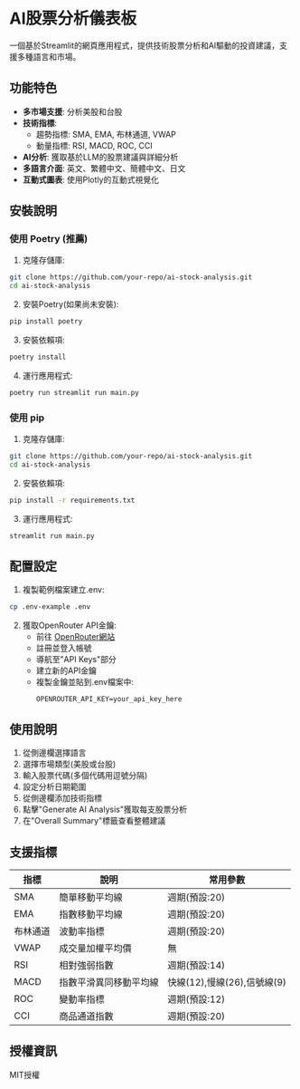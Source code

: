 # AI股票分析儀表板

一個基於Streamlit的網頁應用程式，提供技術股票分析和AI驅動的投資建議，支援多種語言和市場。

## 功能特色

- **多市場支援**: 分析美股和台股
- **技術指標**: 
  - 趨勢指標: SMA, EMA, 布林通道, VWAP
  - 動量指標: RSI, MACD, ROC, CCI
- **AI分析**: 獲取基於LLM的股票建議與詳細分析
- **多語言介面**: 英文、繁體中文、簡體中文、日文
- **互動式圖表**: 使用Plotly的互動式視覺化

## 安裝說明

### 使用 Poetry (推薦)

1. 克隆存儲庫:
```bash
git clone https://github.com/your-repo/ai-stock-analysis.git
cd ai-stock-analysis
```

2. 安裝Poetry(如果尚未安裝):
```bash
pip install poetry
```

3. 安裝依賴項:
```bash
poetry install
```

4. 運行應用程式:
```bash
poetry run streamlit run main.py
```

### 使用 pip

1. 克隆存儲庫:
```bash
git clone https://github.com/your-repo/ai-stock-analysis.git
cd ai-stock-analysis
```

2. 安裝依賴項:
```bash
pip install -r requirements.txt
```

3. 運行應用程式:
```bash
streamlit run main.py
```

## 配置設定

1. 複製範例檔案建立.env:
```bash
cp .env-example .env
```

2. 獲取OpenRouter API金鑰:
   - 前往 [OpenRouter網站](https://openrouter.ai/)
   - 註冊並登入帳號
   - 導航至"API Keys"部分
   - 建立新的API金鑰
   - 複製金鑰並貼到.env檔案中:
     ```
     OPENROUTER_API_KEY=your_api_key_here
     ```

## 使用說明

1. 從側邊欄選擇語言
2. 選擇市場類型(美股或台股)
3. 輸入股票代碼(多個代碼用逗號分隔)
4. 設定分析日期範圍
5. 從側邊欄添加技術指標
6. 點擊"Generate AI Analysis"獲取每支股票分析
7. 在"Overall Summary"標籤查看整體建議

## 支援指標

| 指標 | 說明 | 常用參數 |
|------|------|----------|
| SMA | 簡單移動平均線 | 週期(預設:20) |
| EMA | 指數移動平均線 | 週期(預設:20) |
| 布林通道 | 波動率指標 | 週期(預設:20) |
| VWAP | 成交量加權平均價 | 無 |
| RSI | 相對強弱指數 | 週期(預設:14) |
| MACD | 指數平滑異同移動平均線 | 快線(12),慢線(26),信號線(9) |
| ROC | 變動率指標 | 週期(預設:12) |
| CCI | 商品通道指數 | 週期(預設:20) |

## 授權資訊

MIT授權
